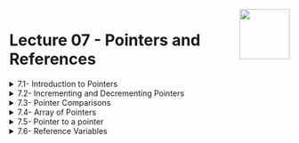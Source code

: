<img align="right" width="90" height="90" src="https://github.com/cs-MohamedAyman/Computer-Science-Textbooks/blob/master/logos/cpp.jpg">

# Lecture 07 - Pointers and References

<details>
	<summary>7.1- Introduction to Pointers</summary>

</details>

<details>
	<summary>7.2- Incrementing and Decrementing Pointers</summary>

</details>

<details>
	<summary>7.3- Pointer Comparisons</summary>

</details>

<details>
	<summary>7.4- Array of Pointers</summary>

</details>

<details>
	<summary>7.5- Pointer to a pointer</summary>

</details>

<details>
	<summary>7.6- Reference Variables</summary>

</details>

